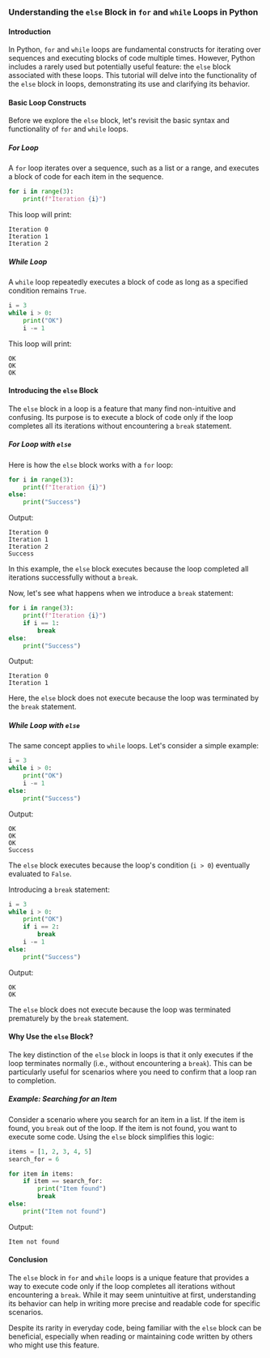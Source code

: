 
### Understanding the `else` Block in `for` and `while` Loops in Python

#### Introduction

In Python, `for` and `while` loops are fundamental constructs for iterating over sequences and executing blocks of code multiple times. However, Python includes a rarely used but potentially useful feature: the `else` block associated with these loops. This tutorial will delve into the functionality of the `else` block in loops, demonstrating its use and clarifying its behavior.

#### Basic Loop Constructs

Before we explore the `else` block, let's revisit the basic syntax and functionality of `for` and `while` loops.

##### For Loop

A `for` loop iterates over a sequence, such as a list or a range, and executes a block of code for each item in the sequence.

```python
for i in range(3):
    print(f"Iteration {i}")
```

This loop will print:

```
Iteration 0
Iteration 1
Iteration 2
```

##### While Loop

A `while` loop repeatedly executes a block of code as long as a specified condition remains `True`.

```python
i = 3
while i > 0:
    print("OK")
    i -= 1
```

This loop will print:

```
OK
OK
OK
```

#### Introducing the `else` Block

The `else` block in a loop is a feature that many find non-intuitive and confusing. Its purpose is to execute a block of code only if the loop completes all its iterations without encountering a `break` statement.

##### For Loop with `else`

Here is how the `else` block works with a `for` loop:

```python
for i in range(3):
    print(f"Iteration {i}")
else:
    print("Success")
```

Output:

```
Iteration 0
Iteration 1
Iteration 2
Success
```

In this example, the `else` block executes because the loop completed all iterations successfully without a `break`.

Now, let's see what happens when we introduce a `break` statement:

```python
for i in range(3):
    print(f"Iteration {i}")
    if i == 1:
        break
else:
    print("Success")
```

Output:

```
Iteration 0
Iteration 1
```

Here, the `else` block does not execute because the loop was terminated by the `break` statement.

##### While Loop with `else`

The same concept applies to `while` loops. Let's consider a simple example:

```python
i = 3
while i > 0:
    print("OK")
    i -= 1
else:
    print("Success")
```

Output:

```
OK
OK
OK
Success
```

The `else` block executes because the loop's condition (`i > 0`) eventually evaluated to `False`.

Introducing a `break` statement:

```python
i = 3
while i > 0:
    print("OK")
    if i == 2:
        break
    i -= 1
else:
    print("Success")
```

Output:

```
OK
OK
```

The `else` block does not execute because the loop was terminated prematurely by the `break` statement.

#### Why Use the `else` Block?

The key distinction of the `else` block in loops is that it only executes if the loop terminates normally (i.e., without encountering a `break`). This can be particularly useful for scenarios where you need to confirm that a loop ran to completion.

##### Example: Searching for an Item

Consider a scenario where you search for an item in a list. If the item is found, you `break` out of the loop. If the item is not found, you want to execute some code. Using the `else` block simplifies this logic:

```python
items = [1, 2, 3, 4, 5]
search_for = 6

for item in items:
    if item == search_for:
        print("Item found")
        break
else:
    print("Item not found")
```

Output:

```
Item not found
```

#### Conclusion

The `else` block in `for` and `while` loops is a unique feature that provides a way to execute code only if the loop completes all iterations without encountering a `break`. While it may seem unintuitive at first, understanding its behavior can help in writing more precise and readable code for specific scenarios.

Despite its rarity in everyday code, being familiar with the `else` block can be beneficial, especially when reading or maintaining code written by others who might use this feature.
